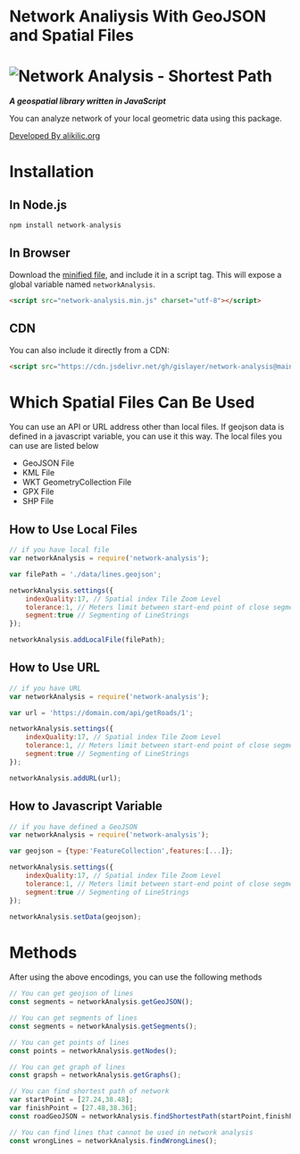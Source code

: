 #  Network Analiysis With GeoJSON and Spatial Files

![Network Analysis - Shortest Path](https://static.wixstatic.com/media/638a67_02b8a07487954d0aa0e6481f403d2208~mv2.gif)
======
***A geospatial library written in JavaScript***

You can analyze network of your local geometric data using this package.

[Developed By alikilic.org](https://alikilic.org/)

# Installation

## In Node.js

```js
npm install network-analysis
```
## In Browser
Download the [minified file](https://cdn.jsdelivr.net/gh/gislayer/network-analysis@main/index.js), and include it in a script tag. This will expose a global variable named `networkAnalysis`.
```html
<script src="network-analysis.min.js" charset="utf-8"></script>
```

## CDN
You can also include it directly from a CDN:

```html
<script src="https://cdn.jsdelivr.net/gh/gislayer/network-analysis@main/index.js"></script>
```

# Which Spatial Files Can Be Used
You can use an API or URL address other than local files. If geojson data is defined in a javascript variable, you can use it this way. The local files you can use are listed below

 - GeoJSON File
 - KML File
 - WKT GeometryCollection File
 - GPX File
 - SHP File

## How to Use Local Files
```js
// if you have local file
var networkAnalysis = require('network-analysis');

var filePath = './data/lines.geojson';

networkAnalysis.settings({
    indexQuality:17, // Spatial index Tile Zoom Level
    tolerance:1, // Meters limit between start-end point of close segments
    segment:true // Segmenting of LineStrings
});

networkAnalysis.addLocalFile(filePath);
```

## How to Use URL
```js
// if you have URL
var networkAnalysis = require('network-analysis');

var url = 'https://domain.com/api/getRoads/1';

networkAnalysis.settings({
    indexQuality:17, // Spatial index Tile Zoom Level
    tolerance:1, // Meters limit between start-end point of close segments
    segment:true // Segmenting of LineStrings
});

networkAnalysis.addURL(url);
```

## How to Javascript Variable
```js
// if you have defined a GeoJSON
var networkAnalysis = require('network-analysis');

var geojson = {type:'FeatureCollection',features:[...]};

networkAnalysis.settings({
    indexQuality:17, // Spatial index Tile Zoom Level
    tolerance:1, // Meters limit between start-end point of close segments
    segment:true // Segmenting of LineStrings
});

networkAnalysis.setData(geojson);
```

# Methods
After using the above encodings, you can use the following methods
```js
// You can get geojson of lines
const segments = networkAnalysis.getGeoJSON();

// You can get segments of lines
const segments = networkAnalysis.getSegments();

// You can get points of lines
const points = networkAnalysis.getNodes();

// You can get graph of lines
const grapsh = networkAnalysis.getGraphs();

// You can find shortest path of network
var startPoint = [27.24,38.48];
var finishPoint = [27.48,38.36];
const roadGeoJSON = networkAnalysis.findShortestPath(startPoint,finishPoint);

// You can find lines that cannot be used in network analysis
const wrongLines = networkAnalysis.findWrongLines();
```


